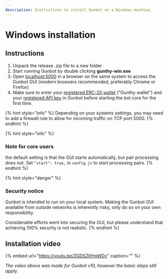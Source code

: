 ```yaml
---
description: Instructions to install Gunbot on a Windows machine.
---
```


# Windows installation

## Instructions

1. Unpack the release .zip file to a new folder
2. Start running Gunbot by double clicking **gunthy-win.exe**
3. Open [localhost:5000](http://localhost:5000) in a browser on the same system to access the Gunbot GUI \(modern browsers recommended, preferably Chrome or Firefox\)
4. Make sure to enter your [registered ERC-20 wallet](../exchange-and-license-settings/gunthy-wallet/) \("Gunthy wallet"\) and your [registered API key](../exchange-and-license-settings/connect-exchange/) in Gunbot before starting the bot core for the first time.

{% hint style="info" %}
Depending on your systems settings, you may need to add a firewall rule to allow for incoming traffic on TCP port 5000.
{% endhint %}

{% hint style="info" %}
### Note for core users

the default setting is that the GUI starts automatically, but pair processing does not. Set `"start": true,` in `config.js` to start processing pairs.
{% endhint %}

{% hint style="danger" %}
### Security notice

Gunbot is intended to run on your local system. Making the Gunbot GUI available from outside networks is inherently risky, only do so on your own responsibility.

Considerable efforts went into securing the GUI, but please understand that achieving 100% security is not realistic.
{% endhint %}

## Installation video

{% embed url="https://youtu.be/ZGDSZbYmWDc" caption="" %}

_The video above was made for Gunbot v10, however the basic steps still apply._

